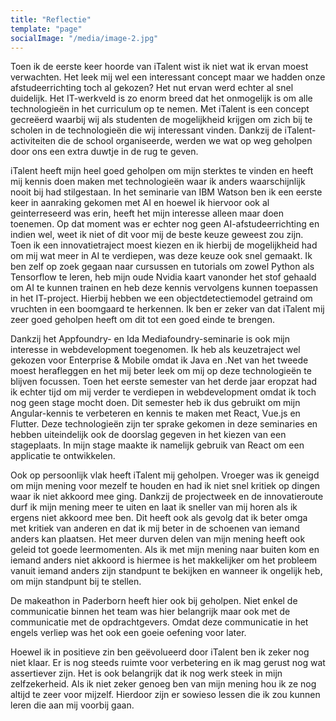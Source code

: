```yaml
---
title: "Reflectie"
template: "page"
socialImage: "/media/image-2.jpg"
---
```


Toen ik de eerste keer hoorde van iTalent wist ik niet wat ik ervan moest verwachten. Het leek mij wel een interessant concept maar we hadden onze afstudeerrichting toch al gekozen? Het nut ervan werd echter al snel duidelijk. Het IT-werkveld is zo enorm breed dat het onmogelijk is om alle technologieën in het curriculum op te nemen. Met iTalent is een concept gecreëerd waarbij wij als studenten de mogelijkheid krijgen om zich bij te scholen in de technologieën die wij interessant vinden. Dankzij de iTalent-activiteiten die de school organiseerde, werden we wat op weg geholpen door ons een extra duwtje in de rug te geven.

iTalent heeft mijn heel goed geholpen om mijn sterktes te vinden en heeft mij kennis doen maken met technologieën waar ik anders waarschijnlijk nooit bij had stilgestaan. In het seminarie van IBM Watson ben ik een eerste keer in aanraking gekomen met AI en hoewel ik hiervoor ook al geinterreseerd was erin, heeft het mijn interesse alleen maar doen toenemen. Op dat moment was er echter nog geen AI-afstudeerrichting en indien wel, weet ik niet of dit voor mij de beste keuze geweest zou zijn. Toen ik een innovatietraject moest kiezen en ik hierbij de mogelijkheid had om mij wat meer in AI te verdiepen, was deze keuze ook snel gemaakt. Ik ben zelf op zoek gegaan naar cursussen en tutorials om zowel Python als Tensorflow te leren, heb mijn oude Nvidia kaart vanonder het stof gehaald om AI te kunnen trainen en heb deze kennis vervolgens kunnen toepassen in het IT-project. Hierbij hebben we een objectdetectiemodel getraind om vruchten in een boomgaard te herkennen. Ik ben er zeker van dat iTalent mij zeer goed geholpen heeft om dit tot een goed einde te brengen.

Dankzij het Appfoundry- en Ida Mediafoundry-seminarie is ook mijn interesse in webdevelopment toegenomen. Ik heb als keuzetraject wel gekozen voor Enterprise & Mobile omdat ik Java en .Net van het tweede moest herafleggen en het mij beter leek om mij op deze technologieën te blijven focussen. Toen het eerste semester van het derde jaar eropzat had ik echter tijd om mij verder te verdiepen in webdevelopment omdat ik toch nog geen stage mocht doen. Dit semester heb ik dus gebruikt om mijn Angular-kennis te verbeteren en kennis te maken met React, Vue.js en Flutter. Deze technologieën zijn ter sprake gekomen in deze seminaries en hebben uiteindelijk ook de doorslag gegeven in het kiezen van een stageplaats. In mijn stage maakte ik namelijk gebruik van React om een applicatie te ontwikkelen.

Ook op persoonlijk vlak heeft iTalent mij geholpen. Vroeger was ik geneigd om mijn mening voor mezelf te houden en had ik niet snel kritiek op dingen waar ik niet akkoord mee ging. Dankzij de projectweek en de innovatieroute durf ik mijn mening meer te uiten en laat ik sneller van mij horen als ik ergens niet akkoord mee ben. Dit heeft ook als gevolg dat ik beter omga met kritiek van anderen en dat ik mij beter in de schoenen van iemand anders kan plaatsen. Het meer durven delen van mijn mening heeft ook geleid tot goede leermomenten. Als ik met mijn mening naar buiten kom en iemand anders niet akkoord is hiermee is het makkelijker om het probleem vanuit iemand anders zijn standpunt te bekijken en wanneer ik ongelijk heb, om mijn standpunt bij te stellen.

De makeathon in Paderborn heeft hier ook bij geholpen. Niet enkel de communicatie binnen het team was hier belangrijk maar ook met de communicatie met de opdrachtgevers. Omdat deze communicatie in het engels verliep was het ook een goeie oefening voor later.

Hoewel ik in positieve zin ben geëvolueerd door iTalent ben ik zeker nog niet klaar. Er is nog steeds ruimte voor verbetering en ik mag gerust nog wat assertiever zijn. Het is ook belangrijk dat ik nog werk steek in mijn zelfzekerheid. Als ik niet zeker genoeg ben van mijn mening hou ik ze nog altijd te zeer voor mijzelf. Hierdoor zijn er sowieso lessen die ik zou kunnen leren die aan mij voorbij gaan.
